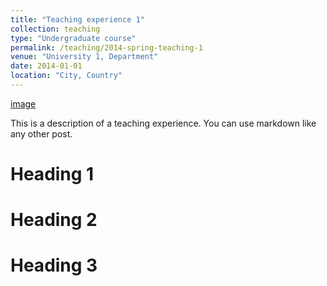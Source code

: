```yaml
---
title: "Teaching experience 1"
collection: teaching
type: "Undergraduate course"
permalink: /teaching/2014-spring-teaching-1
venue: "University 1, Department"
date: 2014-01-01
location: "City, Country"
---
```

[image](images/conn.jpg)
[](images/con.PNG)
[](https://github.com/YonSci/yon_academic/tree/master/images/images/con.PNG)

This is a description of a teaching experience. You can use markdown like any other post.

Heading 1
======

Heading 2
======

Heading 3
======
